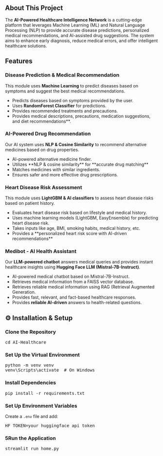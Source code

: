 
<h2>About This Project</h2>
<p>
  The <strong>AI-Powered Healthcare Intelligence Network</strong> is a cutting-edge platform that leverages Machine Learning (ML) and Natural Language Processing (NLP) to provide 
  accurate disease predictions, personalized medical recommendations, and AI-assisted drug suggestions. The system aims to enhance early diagnosis, reduce medical errors, and 
  offer intelligent healthcare solutions.
</p>
<h2>Features</h2>

<h3>Disease Prediction & Medical Recommendation</h3>
<p>
  This module uses <strong>Machine Learning</strong> to predict diseases based on symptoms and suggest the best medical recommendations.
</p>
<ul>
  <li>Predicts diseases based on symptoms provided by the user.</li>
  <li>Uses <strong>RandomForest Classifier</strong> for predictions.</li>
  <li>Provides recommended treatments and precautions.</li>
  <li>Provides medical descriptions, precautions, medication suggestions, and diet recommendations**.</li>
</ul>

<h3>AI-Powered Drug Recommendation</h3>
<p>
  Our AI system uses <strong>NLP & Cosine Similarity</strong> to recommend alternative medicines based on drug properties.
</p>
<ul>
  <li>AI-powered alternative medicine finder.</li>
   <li>Utilizes **NLP & cosine similarity** for **accurate drug matching**</li>
  <li>Matches medicines with similar ingredients.</li>
  <li>Ensures safer and more effective drug prescriptions.</li>
</ul>




<h3>Heart Disease Risk Assessment</h3>
<p>
  This module uses <strong>LightGBM & AI classifiers</strong> to assess heart disease risks based on patient history.
</p>
<ul>
  <li>Evaluates heart disease risk based on lifestyle and medical history.</li>
  <li>Uses machine learning models (LightGBM, EasyEnsemble) for predicting heart disease risk.  </li>
  <li>Takes inputs like age, BMI, smoking habits, medical history, etc.</li>
  <li>Provides a **personalized heart risk score with AI-driven recommendations**</li>
</ul>

<h3>Medibot - AI Health Assistant</h3>
<p>
  Our <strong>LLM-powered chatbot</strong> answers medical queries and provides instant healthcare insights using <strong>Hugging Face LLM (Mistral-7B-Instruct)</strong>.
</p>
<ul>
  <li>AI-powered medical chatbot based on Mistral-7B-Instruct.</li>
  <li>Retrieves medical information from a FAISS vector database.</li>
  <li>Retrieves reliable medical information using RAG (Retrieval Augmented Generation.</li>
  <li>Provides fast, relevant, and fact-based healthcare responses.</li>
  <li>Provides <strong>reliable AI-driven</strong> answers to health-related questions.</li>
</ul>

<h2>⚙️ Installation & Setup</h2>

<h3>Clone the Repository</h3>
<pre>
cd AI-Healthcare
</pre>

<h3>Set Up the Virtual Environment</h3>
<pre>
python -m venv venv
venv\Scripts\activate  # On Windows
</pre>

<h3>Install Dependencies</h3>
<pre>
pip install -r requirements.txt
</pre>

<h3>Set Up Environment Variables</h3>
<p>Create a <code>.env</code> file and add:</p>
<pre>
HF_TOKEN=your_huggingface_api_token
</pre>
<h3>5Run the Application</h3>
<pre>
streamlit run home.py
</pre>


